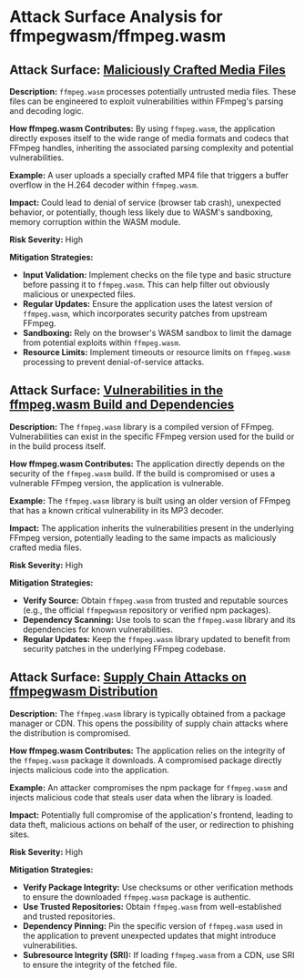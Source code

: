 # Attack Surface Analysis for ffmpegwasm/ffmpeg.wasm

## Attack Surface: [Maliciously Crafted Media Files](./attack_surfaces/maliciously_crafted_media_files.md)

**Description:**  `ffmpeg.wasm` processes potentially untrusted media files. These files can be engineered to exploit vulnerabilities within FFmpeg's parsing and decoding logic.

**How ffmpeg.wasm Contributes:**  By using `ffmpeg.wasm`, the application directly exposes itself to the wide range of media formats and codecs that FFmpeg handles, inheriting the associated parsing complexity and potential vulnerabilities.

**Example:** A user uploads a specially crafted MP4 file that triggers a buffer overflow in the H.264 decoder within `ffmpeg.wasm`.

**Impact:**  Could lead to denial of service (browser tab crash), unexpected behavior, or potentially, though less likely due to WASM's sandboxing, memory corruption within the WASM module.

**Risk Severity:** High

**Mitigation Strategies:**
* **Input Validation:**  Implement checks on the file type and basic structure before passing it to `ffmpeg.wasm`. This can help filter out obviously malicious or unexpected files.
* **Regular Updates:** Ensure the application uses the latest version of `ffmpeg.wasm`, which incorporates security patches from upstream FFmpeg.
* **Sandboxing:** Rely on the browser's WASM sandbox to limit the damage from potential exploits within `ffmpeg.wasm`.
* **Resource Limits:**  Implement timeouts or resource limits on `ffmpeg.wasm` processing to prevent denial-of-service attacks.

## Attack Surface: [Vulnerabilities in the ffmpeg.wasm Build and Dependencies](./attack_surfaces/vulnerabilities_in_the_ffmpeg.wasm_build_and_dependencies.md)

**Description:** The `ffmpeg.wasm` library is a compiled version of FFmpeg. Vulnerabilities can exist in the specific FFmpeg version used for the build or in the build process itself.

**How ffmpeg.wasm Contributes:** The application directly depends on the security of the `ffmpeg.wasm` build. If the build is compromised or uses a vulnerable FFmpeg version, the application is vulnerable.

**Example:** The `ffmpeg.wasm` library is built using an older version of FFmpeg that has a known critical vulnerability in its MP3 decoder.

**Impact:**  The application inherits the vulnerabilities present in the underlying FFmpeg version, potentially leading to the same impacts as maliciously crafted media files.

**Risk Severity:** High

**Mitigation Strategies:**
* **Verify Source:**  Obtain `ffmpeg.wasm` from trusted and reputable sources (e.g., the official `ffmpegwasm` repository or verified npm packages).
* **Dependency Scanning:**  Use tools to scan the `ffmpeg.wasm` library and its dependencies for known vulnerabilities.
* **Regular Updates:**  Keep the `ffmpeg.wasm` library updated to benefit from security patches in the underlying FFmpeg codebase.

## Attack Surface: [Supply Chain Attacks on ffmpegwasm Distribution](./attack_surfaces/supply_chain_attacks_on_ffmpegwasm_distribution.md)

**Description:** The `ffmpeg.wasm` library is typically obtained from a package manager or CDN. This opens the possibility of supply chain attacks where the distribution is compromised.

**How ffmpeg.wasm Contributes:**  The application relies on the integrity of the `ffmpeg.wasm` package it downloads. A compromised package directly injects malicious code into the application.

**Example:** An attacker compromises the npm package for `ffmpeg.wasm` and injects malicious code that steals user data when the library is loaded.

**Impact:**  Potentially full compromise of the application's frontend, leading to data theft, malicious actions on behalf of the user, or redirection to phishing sites.

**Risk Severity:** High

**Mitigation Strategies:**
* **Verify Package Integrity:** Use checksums or other verification methods to ensure the downloaded `ffmpeg.wasm` package is authentic.
* **Use Trusted Repositories:** Obtain `ffmpeg.wasm` from well-established and trusted repositories.
* **Dependency Pinning:**  Pin the specific version of `ffmpeg.wasm` used in the application to prevent unexpected updates that might introduce vulnerabilities.
* **Subresource Integrity (SRI):** If loading `ffmpeg.wasm` from a CDN, use SRI to ensure the integrity of the fetched file.

